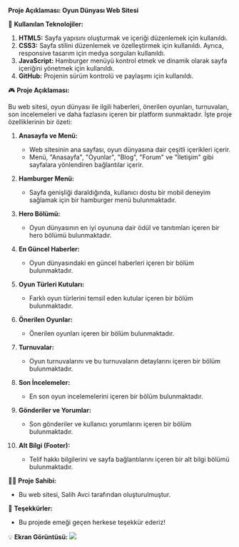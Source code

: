 **Proje Açıklaması: Oyun Dünyası Web Sitesi**

🚀 **Kullanılan Teknolojiler:**

1. **HTML5:** Sayfa yapısını oluşturmak ve içeriği düzenlemek için kullanıldı.
2. **CSS3:** Sayfa stilini düzenlemek ve özelleştirmek için kullanıldı. Ayrıca, responsive tasarım için medya sorguları kullanıldı.
3. **JavaScript:** Hamburger menüyü kontrol etmek ve dinamik olarak sayfa içeriğini yönetmek için kullanıldı.
4. **GitHub:** Projenin sürüm kontrolü ve paylaşımı için kullanıldı.

🎮 **Proje Açıklaması:**

Bu web sitesi, oyun dünyası ile ilgili haberleri, önerilen oyunları, turnuvaları, son incelemeleri ve daha fazlasını içeren bir platform sunmaktadır. İşte proje özelliklerinin bir özeti:

1. **Anasayfa ve Menü:**
   - Web sitesinin ana sayfası, oyun dünyasına dair çeşitli içerikleri içerir.
   - Menü, "Anasayfa", "Oyunlar", "Blog", "Forum" ve "İletişim" gibi sayfalara yönlendiren bağlantılar içerir.

2. **Hamburger Menü:**
   - Sayfa genişliği daraldığında, kullanıcı dostu bir mobil deneyim sağlamak için bir hamburger menü bulunmaktadır.

3. **Hero Bölümü:**
   - Oyun dünyasının en iyi oyununa dair ödül ve tanıtımları içeren bir hero bölümü bulunmaktadır.

4. **En Güncel Haberler:**
   - Oyun dünyasındaki en güncel haberleri içeren bir bölüm bulunmaktadır.

5. **Oyun Türleri Kutuları:**
   - Farklı oyun türlerini temsil eden kutular içeren bir bölüm bulunmaktadır.

6. **Önerilen Oyunlar:**
   - Önerilen oyunları içeren bir bölüm bulunmaktadır.

7. **Turnuvalar:**
   - Oyun turnuvalarını ve bu turnuvaların detaylarını içeren bir bölüm bulunmaktadır.

8. **Son İncelemeler:**
   - En son oyun incelemelerini içeren bir bölüm bulunmaktadır.

9. **Gönderiler ve Yorumlar:**
   - Son gönderiler ve kullanıcı yorumlarını içeren bir bölüm bulunmaktadır.

10. **Alt Bilgi (Footer):**
    - Telif hakkı bilgilerini ve sayfa bağlantılarını içeren bir alt bilgi bölümü bulunmaktadır.

👨‍💻 **Proje Sahibi:**
   - Bu web sitesi, Salih Avci tarafından oluşturulmuştur.



🙌 **Teşekkürler:**
   - Bu projede emeği geçen herkese teşekkür ederiz!

💡 **Ekran Görüntüsü:**
![](gaming.gif)

